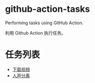 # github-action-tasks
Performing tasks using GitHub Action.

利用 Github Action 执行任务。

# 任务列表

- [下载视频](./download-videos)
- [人声分离](./spleeter)
